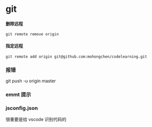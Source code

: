# git

#### 删除远程

```
git remote remove origin
```

#### 指定远程

```
git remote add origin git@github.com:mohongchen/codelearning.git
```

### 报错

git push -u origin master

### emmt 提示

### jsconfig.json

很重要是给 vscode 识别代码的
